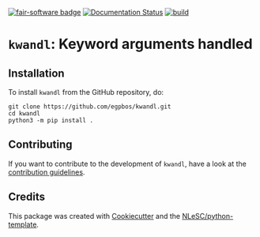 
<!--
To add:

[![RSD](https://img.shields.io/badge/rsd-kwandl-00a3e3.svg)](https://www.research-software.nl/software/kwandl) [![workflow pypi badge](https://img.shields.io/pypi/v/kwandl.svg?colorB=blue)](https://pypi.python.org/project/kwandl/)

[![DOI](https://zenodo.org/badge/DOI/<replace-with-created-DOI>.svg)](https://doi.org/<replace-with-created-DOI>)

[![workflow cii badge](https://bestpractices.coreinfrastructure.org/projects/<replace-with-created-project-identifier>/badge)](https://bestpractices.coreinfrastructure.org/projects/<replace-with-created-project-identifier>)

-->
[![fair-software badge](https://img.shields.io/badge/fair--software.eu-%E2%97%8F%20%20%E2%97%8F%20%20%E2%97%8F%20%20%E2%97%8F%20%20%E2%97%8B-yellow)](https://fair-software.eu)
[![Documentation Status](https://readthedocs.org/projects/kwandl/badge/?version=latest)](https://kwandl.readthedocs.io/en/latest/?badge=latest)
[![build](https://github.com/egpbos/kwandl/actions/workflows/build.yml/badge.svg)](https://github.com/egpbos/kwandl/actions/workflows/build.yml)

# `kwandl`: Keyword arguments handled
## Installation

To install `kwandl` from the GitHub repository, do:

```console
git clone https://github.com/egpbos/kwandl.git
cd kwandl
python3 -m pip install .
```

<!-- ## Documentation

Include a link to your project's full documentation here. -->
## Contributing

If you want to contribute to the development of `kwandl`,
have a look at the [contribution guidelines](https://kwandl.readthedocs.io/en/latest/CONTRIBUTING.html).

## Credits

This package was created with [Cookiecutter](https://github.com/audreyr/cookiecutter) and the [NLeSC/python-template](https://github.com/NLeSC/python-template).
